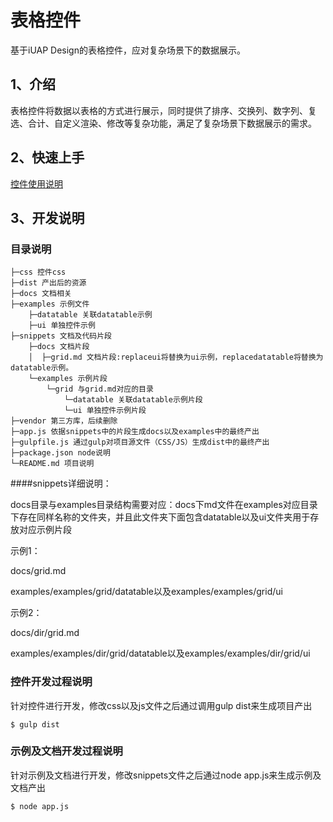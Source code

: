 # 表格控件

基于iUAP Design的表格控件，应对复杂场景下的数据展示。


## 1、介绍

表格控件将数据以表格的方式进行展示，同时提供了排序、交换列、数字列、复选、合计、自定义渲染、修改等复杂功能，满足了复杂场景下数据展示的需求。

## 2、快速上手
[控件使用说明](https://github.com/iuap-design/grid/blob/master/docs/grid.md)

## 3、开发说明

### 目录说明

```
├─css 控件css
├─dist 产出后的资源
├─docs 文档相关
├─examples 示例文件
    ├─datatable 关联datatable示例
	├─ui 单独控件示例
├─snippets 文档及代码片段
    ├─docs 文档片段
    │  ├─grid.md 文档片段:replaceui将替换为ui示例，replacedatatable将替换为datatable示例。
    └─examples 示例片段
        └─grid 与grid.md对应的目录
			└─datatable 关联datatable示例片段
			└─ui 单独控件示例片段
├─vendor 第三方库，后续删除
├─app.js 依据snippets中的片段生成docs以及examples中的最终产出
├─gulpfile.js 通过gulp对项目源文件（CSS/JS）生成dist中的最终产出
├─package.json node说明
└─README.md 项目说明
```
####snippets详细说明：

docs目录与examples目录结构需要对应：docs下md文件在examples对应目录下存在同样名称的文件夹，并且此文件夹下面包含datatable以及ui文件夹用于存放对应示例片段

示例1：

docs/grid.md

examples/examples/grid/datatable以及examples/examples/grid/ui

示例2：

docs/dir/grid.md

examples/examples/dir/grid/datatable以及examples/examples/dir/grid/ui


### 控件开发过程说明

针对控件进行开发，修改css以及js文件之后通过调用gulp dist来生成项目产出

	$ gulp dist

### 示例及文档开发过程说明

针对示例及文档进行开发，修改snippets文件之后通过node app.js来生成示例及文档产出

	$ node app.js